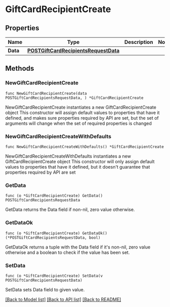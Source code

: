 # GiftCardRecipientCreate

## Properties

Name | Type | Description | Notes
------------ | ------------- | ------------- | -------------
**Data** | [**POSTGiftCardRecipientsRequestData**](POSTGiftCardRecipientsRequestData.md) |  | 

## Methods

### NewGiftCardRecipientCreate

`func NewGiftCardRecipientCreate(data POSTGiftCardRecipientsRequestData, ) *GiftCardRecipientCreate`

NewGiftCardRecipientCreate instantiates a new GiftCardRecipientCreate object
This constructor will assign default values to properties that have it defined,
and makes sure properties required by API are set, but the set of arguments
will change when the set of required properties is changed

### NewGiftCardRecipientCreateWithDefaults

`func NewGiftCardRecipientCreateWithDefaults() *GiftCardRecipientCreate`

NewGiftCardRecipientCreateWithDefaults instantiates a new GiftCardRecipientCreate object
This constructor will only assign default values to properties that have it defined,
but it doesn't guarantee that properties required by API are set

### GetData

`func (o *GiftCardRecipientCreate) GetData() POSTGiftCardRecipientsRequestData`

GetData returns the Data field if non-nil, zero value otherwise.

### GetDataOk

`func (o *GiftCardRecipientCreate) GetDataOk() (*POSTGiftCardRecipientsRequestData, bool)`

GetDataOk returns a tuple with the Data field if it's non-nil, zero value otherwise
and a boolean to check if the value has been set.

### SetData

`func (o *GiftCardRecipientCreate) SetData(v POSTGiftCardRecipientsRequestData)`

SetData sets Data field to given value.



[[Back to Model list]](../README.md#documentation-for-models) [[Back to API list]](../README.md#documentation-for-api-endpoints) [[Back to README]](../README.md)


